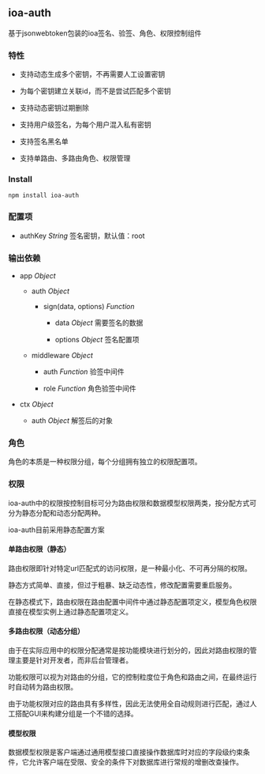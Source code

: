 ## ioa-auth

基于jsonwebtoken包装的ioa签名、验签、角色、权限控制组件

### 特性

* 支持动态生成多个密钥，不再需要人工设置密钥

* 为每个密钥建立关联id，而不是尝试匹配多个密钥

* 支持动态密钥过期删除

* 支持用户级签名，为每个用户混入私有密钥

* 支持签名黑名单

* 支持单路由、多路由角色、权限管理


### Install

```
npm install ioa-auth
```

### 配置项

* authKey *String* 签名密钥，默认值：root


### 输出依赖

* app *Object* 

   * auth *Object* 

      * sign(data, options) *Function* 

         * data *Object* 需要签名的数据

         * options *Object* 签名配置项

   * middleware *Object* 

      * auth *Function* 验签中间件

      * role *Function* 角色验签中间件

* ctx *Object* 

   * auth *Object* 解签后的对象


### 角色

角色的本质是一种权限分组，每个分组拥有独立的权限配置项。

### 权限

ioa-auth中的权限按控制目标可分为路由权限和数据模型权限两类，按分配方式可分为静态分配和动态分配两种。

ioa-auth目前采用静态配置方案

#### 单路由权限（静态）

路由权限即针对特定url匹配式的访问权限，是一种最小化、不可再分隔的权限。

静态方式简单、直接，但过于粗暴、缺乏动态性，修改配置需要重启服务。

在静态模式下，路由权限在路由配置中间件中通过静态配置项定义，模型角色权限直接在模型实例上通过静态配置项定义。

#### 多路由权限（动态分组）

由于在实际应用中的权限分配通常是按功能模块进行划分的，因此对路由权限的管理主要是针对开发者，而非后台管理者。

功能权限可以视为对路由的分组，它的控制粒度位于角色和路由之间，在最终运行时自动转为路由权限。

由于功能权限对应的路由具有多样性，因此无法使用全自动规则进行匹配，通过人工搭配GUI来构建分组是一个不错的选择。


#### 模型权限

数据模型权限是客户端通过通用模型接口直接操作数据库时对应的字段级约束条件，它允许客户端在受限、安全的条件下对数据库进行常规的增删改查操作。
